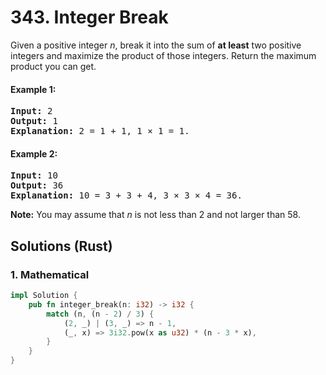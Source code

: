 # 343. Integer Break
Given a positive integer *n*, break it into the sum of **at least** two positive integers and maximize the product of those integers. Return the maximum product you can get.

#### Example 1:
<pre>
<strong>Input:</strong> 2
<strong>Output:</strong> 1
<strong>Explanation:</strong> 2 = 1 + 1, 1 × 1 = 1.
</pre>

#### Example 2:
<pre>
<strong>Input:</strong> 10
<strong>Output:</strong> 36
<strong>Explanation:</strong> 10 = 3 + 3 + 4, 3 × 3 × 4 = 36.
</pre>

**Note:** You may assume that *n* is not less than 2 and not larger than 58.

## Solutions (Rust)

### 1. Mathematical
```Rust
impl Solution {
    pub fn integer_break(n: i32) -> i32 {
        match (n, (n - 2) / 3) {
            (2, _) | (3, _) => n - 1,
            (_, x) => 3i32.pow(x as u32) * (n - 3 * x),
        }
    }
}
```
